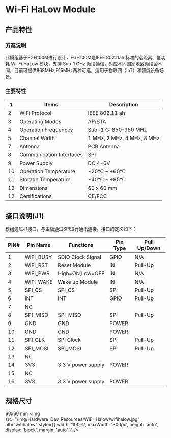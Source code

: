
# Wi-Fi HaLow Module

## 产品特性
### 方案说明
此模组基于FGH100M进行设计，FGH100M是IEEE 802.11ah 标准的远距离、低功耗 Wi-Fi HaLow 模块，支持 Sub-1 GHz 频段通信，对应不同国家地区频段会不同，目前可提供868MHz,915MHz两种可选，适用于物联网（IoT）和智能设备场景。

### 主要特性

| 1    | Items                  | Description            |
| ---- | ------------------------ | -------------------------- |
| 2    | WiFi Protocol            | IEEE 802.11 ah             |
| 3    | Operating Modes          | AP/STA                     |
| 4    | Operation Frequencey     | Sub-1 G: 850–950 MHz       |
| 5    | Channel Width            | 1 MHz, 2 MHz, 4 MHz, 8 MHz |
| 7    | Antenna                  | PCB Antenna                |
| 8    | Communication Interfaces | SPI                        |
| 9    | Power Supply             | DC 4-6V                    |
| 10   | Operation Temperature    | -20℃ ~ +60℃                |
| 11   | Storage Temperature      | -40℃ ~ +85℃                |
| 12   | Dimensions               | 60 x 60 mm                 |
| 12   | Certifications           | CE/FCC                     |

## 接口说明(J1)

模组通过J1接口，与主板通过SPI进行通讯连接。接口的定义如下：

| PIN# | Pin Name  | Functions          | Pin Type | Pull Up/Down |
| ---- | --------- | ------------------ | -------- | ------------ |
| 1    | WIFI_BUSY | SDIO Clock Signal  | GPIO     | N/A          |
| 2    | WIFI_RST  | Reset Module       | IN       | Pull-Up      |
| 3    | WIFI_PWR  | High=ON;Low=OFF    | IN       | N/A          |
| 4    | WIFI_WAKE | Wake up Module     | IN       | N/A          |
| 5    | SPI_CS    | SPI_CS             | SPI      | Pull-Up      |
| 6    | INT       | INT                | GPIO     | Pull-Up      |
| 7    | NC        |                    |          |              |
| 8    | SPI_MISO  | SPI_MISO           | SPI      | Pull-Up      |
| 9    | GND       | GND                | POWER    |              |
| 10   | GND       | GND                | POWER    |              |
| 11   | SPI_CLK   | SPI Clock          | SPI      | Pull-Up      |
| 12   | SPI_MOSI  | SPI_MOSI           | SPI      | Pull-Up      |
| 13   | NC        |                    |          |              |
| 14   | 3V3       | 3.3 V power supply | POWER    |              |
| 15   | NC        |                    |          |              |
| 16   | 3V3       | 3.3 V power supply | POWER    |              |

## 规格尺寸

60x60 mm
<img 
src="/img/Hardware_Dev_Resources/WiFi_Halow/wifihalow.jpg"
  alt="wifihalow" 
  style={{
    width: '100%',
    maxWidth: '300px',
    height: 'auto',
    display: 'block',
    margin: 'auto'
  }}
/>
